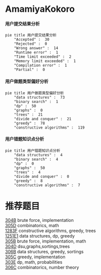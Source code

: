 # AmamiyaKokoro

<!-- tabs:start -->



#### **用户提交结果分析**

```mermaid
pie title 用户提交结果分析
    "Accepted" :  30
    "Rejected" :  0
    "Wrong answer" :  14
    "Runtime error" :  1
    "Time limit exceeded" :  2
    "Memory limit exceeded" :  1
    "Compilation error" :  1
    "Partial" :  0
```

#### **用户做题类型偏好分析**

```mermaid
pie title 用户做题类型偏好分析
    "data structures" :  73
    "binary search" :  1
    "dp" :  50
    "graphs" :  0
    "trees" :  21
    "divide and conquer" :  21
    "greedy" :  78
    "constructive algorithms" :  119
```
#### **用户错题知识点分析**

```mermaid
pie title 用户错题知识点分析
    "data structures" :  4
    "binary search" :  4
    "dp" :  0
    "graphs" :  50
    "trees" :  4
    "divide and conquer" :  0
    "greedy" :  8
    "constructive algorithms" :  7
```



<!-- tabs:end -->
# 推荐题目
[304B](https://codeforces.com/contest/304/problem/B)		brute force,
                        implementation		  
[305D](https://codeforces.com/contest/305/problem/D)		combinatorics,
                        math		  
[1283F](https://codeforces.com/contest/1283/problem/F)		constructive algorithms,
                        greedy,
                        trees		  
[1251E1](https://codeforces.com/contest/1251E/problem/1)		data structures,
                        dp,
                        greedy		  
[305B](https://codeforces.com/contest/305/problem/B)		brute force,
                        implementation,
                        math		  
[304D](https://codeforces.com/contest/304/problem/D)		dsu,graphs,sortings,trees		  
[306B](https://codeforces.com/contest/306/problem/B)		data structures,
                        greedy,
                        sortings		  
[305C](https://codeforces.com/contest/305/problem/C)		greedy,
                        implementation		  
[303E](https://codeforces.com/contest/303/problem/E)		dp,
                        math,
                        probabilities		  
[306C](https://codeforces.com/contest/306/problem/C)		combinatorics,
                        number theory		  
